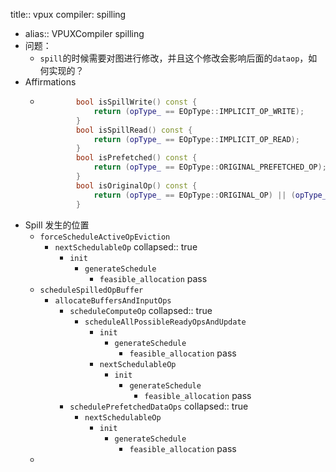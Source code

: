 title:: vpux compiler: spilling
- alias:: VPUXCompiler spilling
- 问题：
	- `spill`的时候需要对图进行修改，并且这个修改会影响后面的`dataop`，如何实现的？
- Affirmations
	- ```c++
	          bool isSpillWrite() const {
	              return (opType_ == EOpType::IMPLICIT_OP_WRITE);
	          }
	          bool isSpillRead() const {
	              return (opType_ == EOpType::IMPLICIT_OP_READ);
	          }
	          bool isPrefetched() const {
	              return (opType_ == EOpType::ORIGINAL_PREFETCHED_OP);
	          }
	          bool isOriginalOp() const {
	              return (opType_ == EOpType::ORIGINAL_OP) || (opType_ == EOpType::ORIGINAL_PREFETCHED_OP);
	          }
	  ```
- Spill 发生的位置
	- `forceScheduleActiveOpEviction`
		- `nextSchedulableOp`
collapsed:: true
			- `init`
				- `generateSchedule`
					- `feasible_allocation` pass
	- `scheduleSpilledOpBuffer`
		- `allocateBuffersAndInputOps`
			- `scheduleComputeOp`
collapsed:: true
				- `scheduleAllPossibleReadyOpsAndUpdate`
					- `init`
						- `generateSchedule`
							- `feasible_allocation` pass
					- `nextSchedulableOp`
						- `init`
							- `generateSchedule`
								- `feasible_allocation` pass
			- `schedulePrefetchedDataOps`
collapsed:: true
				- `nextSchedulableOp`
					- `init`
						- `generateSchedule`
							- `feasible_allocation` pass
	-